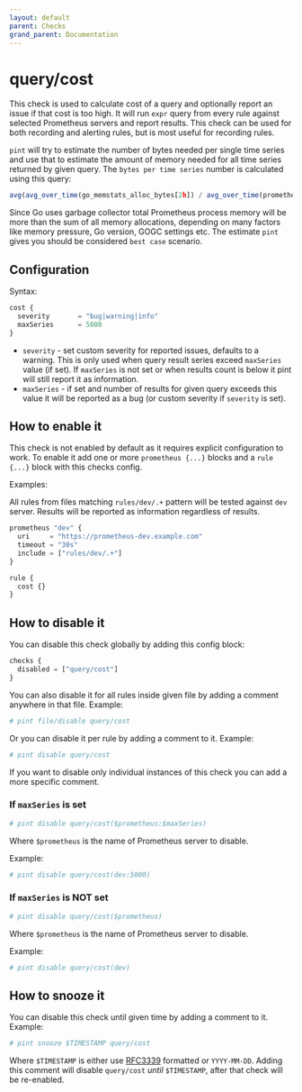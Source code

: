 ```yaml
---
layout: default
parent: Checks
grand_parent: Documentation
---
```


# query/cost

This check is used to calculate cost of a query and optionally report an issue
if that cost is too high. It will run `expr` query from every rule against
selected Prometheus servers and report results.
This check can be used for both recording and alerting rules, but is most
useful for recording rules.

`pint` will try to estimate the number of bytes needed per single time series
and use that to estimate the amount of memory needed for all time series
returned by given query.
The `bytes per time series` number is calculated using this query:

```js
avg(avg_over_time(go_memstats_alloc_bytes[2h]) / avg_over_time(prometheus_tsdb_head_series[2h]))
```

Since Go uses garbage collector total Prometheus process memory will be more than the
sum of all memory allocations, depending on many factors like memory pressure,
Go version, GOGC settings etc. The estimate `pint` gives you should be considered
`best case` scenario.

## Configuration

Syntax:

```js
cost {
  severity       = "bug|warning|info"
  maxSeries      = 5000
}
```

- `severity` - set custom severity for reported issues, defaults to a warning.
  This is only used when query result series exceed `maxSeries` value (if set).
  If `maxSeries` is not set or when results count is below it pint will still
  report it as information.
- `maxSeries` - if set and number of results for given query exceeds this value
  it will be reported as a bug (or custom severity if `severity` is set).

## How to enable it

This check is not enabled by default as it requires explicit configuration
to work.
To enable it add one or more `prometheus {...}` blocks and a `rule {...}` block
with this checks config.

Examples:

All rules from files matching `rules/dev/.+` pattern will be tested against
`dev` server. Results will be reported as information regardless of results.

```js
prometheus "dev" {
  uri     = "https://prometheus-dev.example.com"
  timeout = "30s"
  include = ["rules/dev/.+"]
}

rule {
  cost {}
}
```

## How to disable it

You can disable this check globally by adding this config block:

```js
checks {
  disabled = ["query/cost"]
}
```

You can also disable it for all rules inside given file by adding
a comment anywhere in that file. Example:

```yaml
# pint file/disable query/cost
```

Or you can disable it per rule by adding a comment to it. Example:

```yaml
# pint disable query/cost
```

If you want to disable only individual instances of this check
you can add a more specific comment.

### If `maxSeries` is set

```yaml
# pint disable query/cost($prometheus:$maxSeries)
```

Where `$prometheus` is the name of Prometheus server to disable.

Example:

```yaml
# pint disable query/cost(dev:5000)
```

### If `maxSeries` is NOT set

```yaml
# pint disable query/cost($prometheus)
```

Where `$prometheus` is the name of Prometheus server to disable.

Example:

```yaml
# pint disable query/cost(dev)
```

## How to snooze it

You can disable this check until given time by adding a comment to it. Example:

```yaml
# pint snooze $TIMESTAMP query/cost
```

Where `$TIMESTAMP` is either use [RFC3339](https://www.rfc-editor.org/rfc/rfc3339)
formatted  or `YYYY-MM-DD`.
Adding this comment will disable `query/cost` *until* `$TIMESTAMP`, after that
check will be re-enabled.

